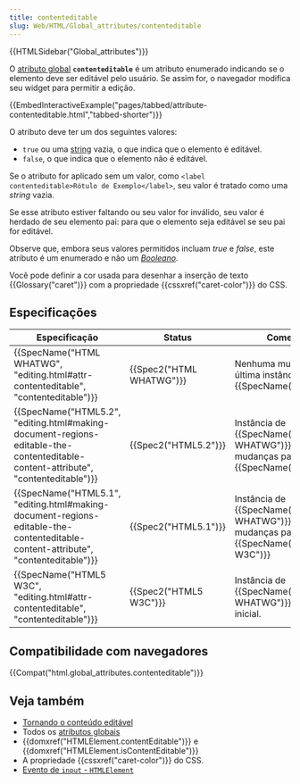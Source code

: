 ```yaml
---
title: contenteditable
slug: Web/HTML/Global_attributes/contenteditable
---
```


{{HTMLSidebar("Global_attributes")}}

O [atributo global](/pt-BR/docs/Web/HTML/Global_attributes) **`contenteditable`** é um atributo enumerado indicando se o elemento deve ser editável pelo usuário. Se assim for, o navegador modifica seu widget para permitir a edição.

{{EmbedInteractiveExample("pages/tabbed/attribute-contenteditable.html","tabbed-shorter")}}

O atributo deve ter um dos seguintes valores:

- `true` ou uma [string](/pt-BR/docs/Glossario/String) vazia, o que indica que o elemento é editável.
- `false`, o que indica que o elemento não é editável.

Se o atributo for aplicado sem um valor, como `<label contenteditable>Rótulo de Exemplo</label>`, seu valor é tratado como uma _string_ vazia.

Se esse atributo estiver faltando ou seu valor for inválido, seu valor é herdado de seu elemento pai: para que o elemento seja editável se seu pai for editável.

Observe que, embora seus valores permitidos incluam _true_ e _false_, este atributo é um enumerado e não um _[Booleano](/pt-BR/docs/Glossario/Booleano)_.

Você pode definir a cor usada para desenhar a inserção de texto {{Glossary("caret")}} com a propriedade {{cssxref("caret-color")}} do CSS.

## Especificações

| Especificação                                                                                                                     | Status                   | Comentário                                                                            |
| --------------------------------------------------------------------------------------------------------------------------------- | ------------------------ | ------------------------------------------------------------------------------------- |
| {{SpecName("HTML WHATWG", "editing.html#attr-contenteditable", "contenteditable")}}                                               | {{Spec2("HTML WHATWG")}} | Nenhuma mudança na última instância, {{SpecName("HTML5.2")}}                          |
| {{SpecName("HTML5.2", "editing.html#making-document-regions-editable-the-contenteditable-content-attribute", "contenteditable")}} | {{Spec2("HTML5.2")}}     | Instância de {{SpecName("HTML WHATWG")}}, sem mudanças para {{SpecName("HTML5.1")}}   |
| {{SpecName("HTML5.1", "editing.html#making-document-regions-editable-the-contenteditable-content-attribute", "contenteditable")}} | {{Spec2("HTML5.1")}}     | Instância de {{SpecName("HTML WHATWG")}}, sem mudanças para {{SpecName("HTML5 W3C")}} |
| {{SpecName("HTML5 W3C", "editing.html#attr-contenteditable", "contenteditable")}}                                                 | {{Spec2("HTML5 W3C")}}   | Instância de {{SpecName("HTML WHATWG")}}, definição inicial.                          |

## Compatibilidade com navegadores

{{Compat("html.global_attributes.contenteditable")}}

## Veja também

- [Tornando o conteúdo editável](/pt-BR/docs/Web/Guide/HTML/Editable_content)
- Todos os [atributos globais](/pt-BR/docs/Web/HTML/Global_attributes)
- {{domxref("HTMLElement.contentEditable")}} e {{domxref("HTMLElement.isContentEditable")}}
- A propriedade {{cssxref("caret-color")}} do CSS.
- [Evento de `input` - `HTMLElement`](/pt-BR/docs/Web/Events/input)
